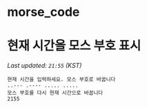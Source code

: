 # morse_code
# 현재 시간을 모스 부호 표시
<!-- MORSE_TIME_START -->
_Last updated: `21:55` (KST)_

```
현재 시간을 입력하세요. 모스 부호로 바꿉니다
..--- .---- ..... .....
모스 부호를 다시 현재 시간으로 바꿉니다
2155
```
<!-- MORSE_TIME_END -->
